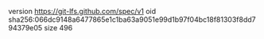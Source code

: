 version https://git-lfs.github.com/spec/v1
oid sha256:066dc9148a6477865e1c1ba63a9051e99d1b97f04bc18f81303f8dd794379e05
size 496
